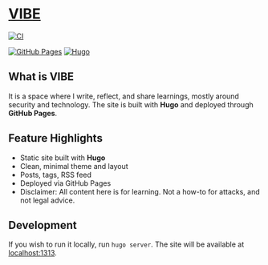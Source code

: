 # [VIBE](https://vksundararajan.github.io/VIBE/)

[![CI](https://github.com/vksundararajan/VIBE/actions/workflows/publish.yml/badge.svg)](https://github.com/vksundararajan/VIBE/actions/workflows/publish.yml) 

[![GitHub Pages](https://img.shields.io/badge/Site-Live-gold?logo=github&logoColor=white)](https://vksundararajan.github.io/VIBE/) [![Hugo](https://img.shields.io/badge/Hugo-Extended-C0C0C0?logo=hugo&logoColor=white)](https://gohugo.io/)

## What is VIBE
  
It is a space where I write, reflect, and share learnings, mostly around security and technology. The site is built with **Hugo** and deployed through **GitHub Pages**.

## Feature Highlights

- Static site built with **Hugo**  
- Clean, minimal theme and layout  
- Posts, tags, RSS feed  
- Deployed via GitHub Pages  
- Disclaimer: All content here is for learning. Not a how-to for attacks, and not legal advice.

## Development

If you wish to run it locally, run `hugo server`. The site will be available at [localhost:1313](http://localhost:1313). 
